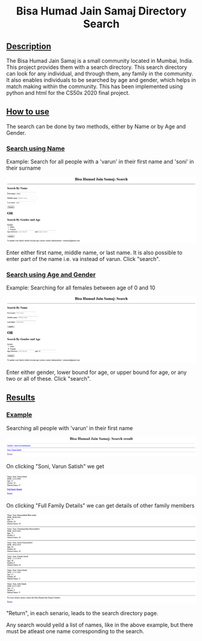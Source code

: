 <h1 align="center">Bisa Humad Jain Samaj Directory Search</h1>

## <ins>Description</ins>

The Bisa Humad Jain Samaj is a small community located in Mumbai, India. This project provides them with a search directory. This search directory can look for any individual, and through them, any family in the community. It also enables individuals to be searched by age and gender, which helps in match making within the community. This has been implemented using python and html for the CS50x 2020 final project.

## <ins>How to use</ins>
The search can be done by two methods, either by Name or by Age and Gender.

### <ins>Search using Name</ins>
Example: Search for all people with a 'varun' in their first name and 'soni' in their surname
<p align="center">
<img src="p2'.png">
</p>
Enter either first name, middle name, or last name. It is also possible to enter part of the name i.e. va instead of varun. Click "search".

### <ins>Search using Age and Gender</ins>
Example: Searching for all females between age of 0 and 10
<p align="center">
<img src="p3.png">
</p>
Enter either gender, lower bound for age, or upper bound for age, or any two or all of these. Click "search".

## <ins>Results</ins>

### <ins>Example</ins>
Searching all people with 'varun' in their first name
<p align="center">
<img src="p4'.png">
</p>

On clicking "Soni, Varun Satish" we get
<p align="center">
<img src="p5.png">
</p>

On clicking "Full Family Details" we can get details of other family members
<p align="center">
<img src="p6'.png">
</p>
"Return", in each senario, leads to the search directory page.<p></p>

Any search would yeild a list of names, like in the above example, but there must be atleast one name corresponding to the search.
